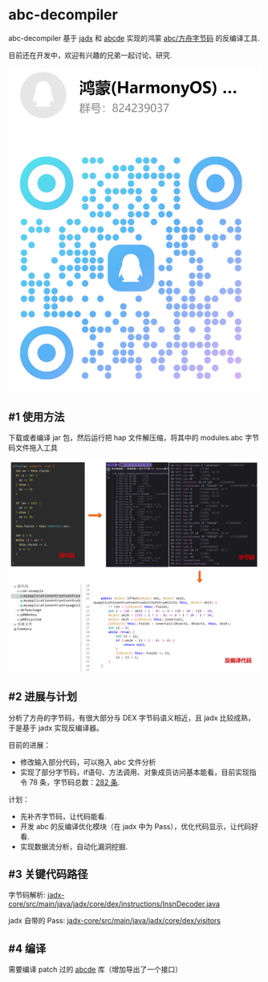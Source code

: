 # abc-decompiler

abc-decompiler 基于 [jadx](https://github.com/skylot/jadx/) 和 [abcde](https://github.com/Yricky/abcde/tree/main) 实现的鸿蒙 [abc/方舟字节码](https://developer.huawei.com/consumer/cn/doc/harmonyos-guides-V5/arkts-bytecode-fundamentals-V5#%E6%9C%AF%E8%AF%AD%E5%92%8C%E7%BA%A6%E6%9D%9F) 的反编译工具.

目前还在开发中，欢迎有兴趣的兄弟一起讨论、研究.

![qq.png](qq.png)

## #1 使用方法

下载或者编译 jar 包，然后运行把 hap 文件解压缩，将其中的 modules.abc 字节码文件拖入工具

![img.png](img.png)


## #2 进展与计划

分析了方舟的字节码，有很大部分与 DEX 字节码语义相近，且 jadx 比较成熟，于是基于 jadx 实现反编译器。

目前的进展：
- 修改输入部分代码，可以拖入 abc 文件分析
- 实现了部分字节码，if语句、方法调用、对象成员访问基本能看，目前实现指令 78 条，字节码总数：[282 条](https://developer.huawei.com/consumer/cn/doc/harmonyos-guides-V5/arkts-bytecode-fundamentals-V5#%E6%9C%AF%E8%AF%AD%E5%92%8C%E7%BA%A6%E6%9D%9F).

计划：
- 先补齐字节码，让代码能看.
- 开发 abc 的反编译优化模块（在 jadx 中为 Pass），优化代码显示，让代码好看.
- 实现数据流分析，自动化漏洞挖掘.


## #3 关键代码路径

字节码解析: [jadx-core/src/main/java/jadx/core/dex/instructions/InsnDecoder.java](./jadx-core/src/main/java/jadx/core/dex/instructions/InsnDecoder.java)

jadx 自带的 Pass: [jadx-core/src/main/java/jadx/core/dex/visitors](./jadx-core/src/main/java/jadx/core/dex/visitors)


## #4 编译

需要编译 patch 过的 [abcde](https://github.com/ohos-decompiler/abcde) 库（增加导出了一个接口）

